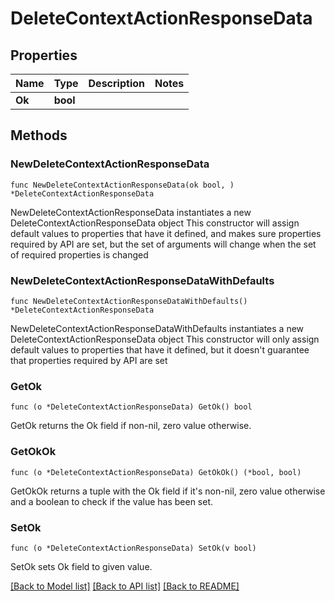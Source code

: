 # DeleteContextActionResponseData

## Properties

Name | Type | Description | Notes
------------ | ------------- | ------------- | -------------
**Ok** | **bool** |  | 

## Methods

### NewDeleteContextActionResponseData

`func NewDeleteContextActionResponseData(ok bool, ) *DeleteContextActionResponseData`

NewDeleteContextActionResponseData instantiates a new DeleteContextActionResponseData object
This constructor will assign default values to properties that have it defined,
and makes sure properties required by API are set, but the set of arguments
will change when the set of required properties is changed

### NewDeleteContextActionResponseDataWithDefaults

`func NewDeleteContextActionResponseDataWithDefaults() *DeleteContextActionResponseData`

NewDeleteContextActionResponseDataWithDefaults instantiates a new DeleteContextActionResponseData object
This constructor will only assign default values to properties that have it defined,
but it doesn't guarantee that properties required by API are set

### GetOk

`func (o *DeleteContextActionResponseData) GetOk() bool`

GetOk returns the Ok field if non-nil, zero value otherwise.

### GetOkOk

`func (o *DeleteContextActionResponseData) GetOkOk() (*bool, bool)`

GetOkOk returns a tuple with the Ok field if it's non-nil, zero value otherwise
and a boolean to check if the value has been set.

### SetOk

`func (o *DeleteContextActionResponseData) SetOk(v bool)`

SetOk sets Ok field to given value.



[[Back to Model list]](../README.md#documentation-for-models) [[Back to API list]](../README.md#documentation-for-api-endpoints) [[Back to README]](../README.md)


